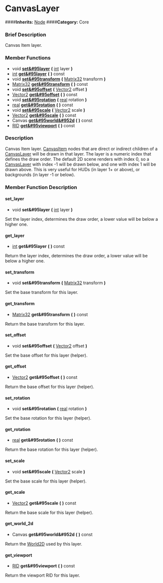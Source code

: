 #  CanvasLayer  
####**Inherits:** [Node](class_node)
####**Category:** Core

###  Brief Description  
Canvas Item layer.

###  Member Functions 
  * void  **[set&#95layer](#set_layer)**  **(** [int](class_int) layer  **)**
  * [int](class_int)  **[get&#95layer](#get_layer)**  **(** **)** const
  * void  **[set&#95transform](#set_transform)**  **(** [Matrix32](class_matrix32) transform  **)**
  * [Matrix32](class_matrix32)  **[get&#95transform](#get_transform)**  **(** **)** const
  * void  **[set&#95offset](#set_offset)**  **(** [Vector2](class_vector2) offset  **)**
  * [Vector2](class_vector2)  **[get&#95offset](#get_offset)**  **(** **)** const
  * void  **[set&#95rotation](#set_rotation)**  **(** [real](class_real) rotation  **)**
  * [real](class_real)  **[get&#95rotation](#get_rotation)**  **(** **)** const
  * void  **[set&#95scale](#set_scale)**  **(** [Vector2](class_vector2) scale  **)**
  * [Vector2](class_vector2)  **[get&#95scale](#get_scale)**  **(** **)** const
  * Canvas  **[get&#95world&#952d](#get_world_2d)**  **(** **)** const
  * [RID](class_rid)  **[get&#95viewport](#get_viewport)**  **(** **)** const

###  Description  
Canvas Item layer. [CanvasItem](class_canvasitem) nodes that are direct or indirect children of a [CanvasLayer](class_canvaslayer) will be drawn in that layer. The layer is a numeric index that defines the draw order. The default 2D scene renders with index 0, so a [CanvasLayer](class_canvaslayer) with index -1 will be drawn below, and one with index 1 will be drawn above. This is very useful for HUDs (in layer 1+ or above), or backgrounds (in layer -1 or below).

###  Member Function Description  

#### <a name="set_layer">set_layer</a>
  * void  **set&#95layer**  **(** [int](class_int) layer  **)**

Set the layer index, determines the draw order, a lower value will be below a higher one.

#### <a name="get_layer">get_layer</a>
  * [int](class_int)  **get&#95layer**  **(** **)** const

Return the layer index, determines the draw order, a lower value will be below a higher one.

#### <a name="set_transform">set_transform</a>
  * void  **set&#95transform**  **(** [Matrix32](class_matrix32) transform  **)**

Set the base transform for this layer.

#### <a name="get_transform">get_transform</a>
  * [Matrix32](class_matrix32)  **get&#95transform**  **(** **)** const

Return the base transform for this layer.

#### <a name="set_offset">set_offset</a>
  * void  **set&#95offset**  **(** [Vector2](class_vector2) offset  **)**

Set the base offset for this layer (helper).

#### <a name="get_offset">get_offset</a>
  * [Vector2](class_vector2)  **get&#95offset**  **(** **)** const

Return the base offset for this layer (helper).

#### <a name="set_rotation">set_rotation</a>
  * void  **set&#95rotation**  **(** [real](class_real) rotation  **)**

Set the base rotation for this layer (helper).

#### <a name="get_rotation">get_rotation</a>
  * [real](class_real)  **get&#95rotation**  **(** **)** const

Return the base rotation for this layer (helper).

#### <a name="set_scale">set_scale</a>
  * void  **set&#95scale**  **(** [Vector2](class_vector2) scale  **)**

Set the base scale for this layer (helper).

#### <a name="get_scale">get_scale</a>
  * [Vector2](class_vector2)  **get&#95scale**  **(** **)** const

Return the base scale for this layer (helper).

#### <a name="get_world_2d">get_world_2d</a>
  * Canvas  **get&#95world&#952d**  **(** **)** const

Return the [World2D](class_world2d) used by this layer.

#### <a name="get_viewport">get_viewport</a>
  * [RID](class_rid)  **get&#95viewport**  **(** **)** const

Return the viewport RID for this layer.
